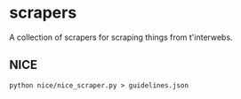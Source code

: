 # scrapers

A collection of scrapers for scraping things from t'interwebs.

## NICE

```
python nice/nice_scraper.py > guidelines.json
```


